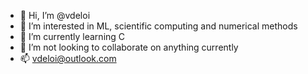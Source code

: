 - 👋 Hi, I’m @vdeloi
- 👀 I’m interested in ML, scientific computing and numerical methods 
- 🌱 I’m currently learning C
- 💞️ I’m not looking to collaborate on anything currently
- 📫 vdeloi@outlook.com

<!---
vdeloi/vdeloi is a ✨ special ✨ repository because its `README.md` (this file) appears on your GitHub profile.
You can click the Preview link to take a look at your changes.
--->
